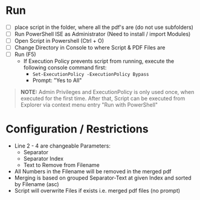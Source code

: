 # Run

- [ ] place script in the folder, where all the pdf's are (do not use subfolders)
- [ ] Run PowerShell ISE as Administrator (Need to install / import Modules)
- [ ] Open Script in Powershell (Ctrl + O)
- [ ] Change Directory in Console to where Script & PDF Files are
- [ ] Run (F5)
  - If Execution Policy prevents script from running, execute the following console command first:
    - ``` Set-ExecutionPolicy -ExecutionPolicy Bypass ```
    - Prompt: "Yes to All"
> **NOTE:** Admin Privileges and ExecutionPolicy is only used once, when executed for the first time.
> After that, Script can be executed from Explorer via context menu entry "Run with PowerShell"

# Configuration / Restrictions

- Line 2 - 4 are changeable Parameters:
  - Separator
  - Separator Index
  - Text to Remove from Filename
- All Numbers in the Filename will be removed in the merged pdf
- Merging is based on grouped Separator-Text at given Index and sorted by Filename (asc)
- Script will overwrite Files if exists i.e. merged pdf files (no prompt)
